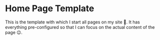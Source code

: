 # Home Page Template

This is the template with which I start all pages on my site 🚀. It has everything pre-configured so that I can focus on the actual content of the page 😉.